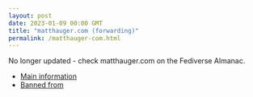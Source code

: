```yaml
---
layout: post
date: 2023-01-09 00:00 GMT
title: "matthauger.com (forwarding)"
permalink: /matthauger-com.html
---
```


No longer updated - check matthauger.com on the Fediverse Almanac.

* [Main information](https://www.fediversealmanac.com/api/v1/instances/matthauger.com)
* [Banned from](https://www.fediversealmanac.com/api/v1/instances/matthauger.com/banned_from)

